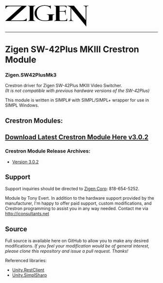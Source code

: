 ![Zigen Logo](https://github.com/tony722/Zigen.HXLPlus/raw/master/Documentation/Zigen_Logo_Black_small.png)
***
# Zigen SW-42Plus MKIII Crestron Module
### Zigen.SW42PlusMk3
Crestron driver for Zigen SW-42Plus MKIII Video Switcher.<br>
_(It is not compatible with previous hardware versions of the SW-42Plus)_

This module is written in SIMPL# with SIMPL/SIMPL+ wrapper for use in SIMPL Windows. 

## Crestron Modules:
## [Download Latest Crestron Module Here v3.0.2](https://github.com/tony722/Zigen.SW42PlusMk3/raw/v3.0.2/SIMPL/Zigen%20SW-42Plus%20MkIII%20Demo_compiled.zip)

### Crestron Module Release Archives:
* [Version 3.0.2](https://github.com/tony722/Zigen.SW42PlusMk3/raw/v3.0.2/SIMPL/Zigen%20SW-42Plus%20MkIII%20Demo_compiled.zip)
## Support
Support inquiries should be directed to [Zigen Corp](https://zingencorp.com): 818-654-5252. 

Module by Tony Evert. 
In addition to the hardware support provided by the manufacturer, I'm happy to offer paid support, custom modifications, and Crestron programming to assist you in any way needed. Contact me via http://iconsultants.net

## Source
Full source is available here on GitHub to allow you to make any desired modifications. _If you feel your modification would be of general interest, please clone this repository and issue a pull request. Thanks!_

Referenced libraries:
* [Unity.RestClient](https://github.com/tony722/Unity.RestClient) 
* [Unity.SimplSharp](https://github.com/tony722/Unity.SimplSharp)
